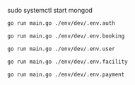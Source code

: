 
sudo systemctl start mongod

```bash
go run main.go ./env/dev/.env.auth
```
```bash
go run main.go ./env/dev/.env.booking
```
```bash
go run main.go ./env/dev/.env.user
```
```bash
go run main.go ./env/dev/.env.facility
```
```bash
go run main.go ./env/dev/.env.payment
```